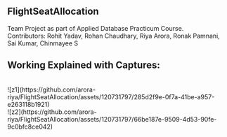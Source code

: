 ## FlightSeatAllocation

Team Project as part of Applied Database Practicum Course.
<br>
Contributors: Rohit Yadav, Rohan Chaudhary, Riya Arora, Ronak Pamnani, Sai Kumar, Chinmayee S

## Working Explained with Captures:
<br>
![z1](https://github.com/arora-riya/FlightSeatAllocation/assets/120731797/285d2f9e-0f7a-41be-a957-e263118b1921)


<br>
![z2](https://github.com/arora-riya/FlightSeatAllocation/assets/120731797/66be187e-9509-4d53-90fe-9c0bfc8ce042)



